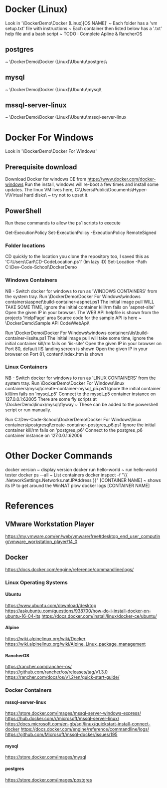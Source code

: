 # Docker (Linux)
Look in '\DockerDemo\Docker (Linux)\[OS NAME]'
~ Each folder has a 'vm setup.txt' file with instructions
~ Each container then listed below has a '.txt' help file and a bash script
~ TODO : Complete Apline & RancherOS

## postgres
~ \DockerDemo\Docker (Linux)\Ubuntu\postgres\

## mysql
~ \DockerDemo\Docker (Linux)\Ubuntu\mysql\

## mssql-server-linux
~ \DockerDemo\Docker (Linux)\Ubuntu\mssql-server-linux

# Docker For Windows
Look in '\DockerDemo\Docker For Windows'

## Prerequisite download
Download Docker for windows CE from https://www.docker.com/docker-windows
Run the install, windows will re-boot a few times and install some updates.
The linux VM lives here, C:\Users\Public\Documents\Hyper-V\Virtual hard disks\  ~ try not to upset it.

## PowerShell
Run these commands to allow the ps1 scripts to execute

Get-ExecutionPolicy
Set-ExecutionPolicy -ExecutionPolicy RemoteSigned

### Folder locations
CD quickly to the location you clone the repository too, I saved this as 'C:\Users\Carl\CD-CodeLocation.ps1' (Im lazy :D)
Set-Location -Path C:\Dev-Code-School\DockerDemo

### Windows Containers
NB - Switch docker for windows to run as 'WINDOWS CONTAINERS' from the system tray.
Run \DockerDemo\Docker For Windows\windows containers\aspnet\build-container-aspnet.ps1
The initial image pull WILL TAKE SOME TIME, ignore the initial container kill/rm fails on 'aspnet-site'
Open the given IP in your browser. The WEB API helpfile is shown from the projects 'HelpPage' area
Source code for the sample API is here ~ \DockerDemo\Sample API Code\WebApi\

Run \DockerDemo\Docker For Windows\windows containers\iis\build-container-iissite.ps1
The initial image pull will take some time, ignore the initial container kill/rm fails on 'iis-site'
Open the given IP in your browser on Port 80, default IIS landing screen is shown
Open the given IP in your browser on Port 81, content\index.htm is shown

### Linux Containers
NB - Switch docker for windows to run as 'LINUX CONTAINERS' from the system tray.
Run \DockerDemo\Docker For Windows\linux containers\mysql\create-container-mysql_p5.ps1
Ignore the initial container kill/rm fails on 'mysql_p5'
Connect to the mysql_p5 container instance on 127.0.0.1:62005
There are some fly scripts at \DockerDemo\linux\mysql\flyway ~ These can be added to the powershell script or run manually.

Run C:\Dev-Code-School\DockerDemo\Docker For Windows\linux containers\postgresql\create-container-postgres_p6.ps1
Ignore the initial container kill/rm fails on 'postgres_p6'
Connect to the postgres_p6 container instance on 127.0.0.1:62006

# Other Docker Commands
docker version                 ~ display version
docker run hello-world         ~ run hello-world tester
docker ps --all                ~ List containers
docker inspect -f "{{ .NetworkSettings.Networks.nat.IPAddress }}" [CONTAINER NAME] ~ shows its IP to get around the WinNAT plow
docker logs [CONTAINER NAME]

# References

## VMware Workstation Player 
https://my.vmware.com/en/web/vmware/free#desktop_end_user_computing/vmware_workstation_player/14_0

## Docker
https://docs.docker.com/engine/reference/commandline/logs/

### Linux Operating Systems

#### Ubuntu
https://www.ubuntu.com/download/desktop
https://askubuntu.com/questions/938700/how-do-i-install-docker-on-ubuntu-16-04-lts
https://docs.docker.com/install/linux/docker-ce/ubuntu/

#### Alpine
https://wiki.alpinelinux.org/wiki/Docker
https://wiki.alpinelinux.org/wiki/Alpine_Linux_package_management

#### RancherOS
https://rancher.com/rancher-os/
https://github.com/rancher/os/releases/tag/v1.3.0
https://rancher.com/docs/os/v1.2/en/quick-start-guide/

### Docker Containers

#### mssql-server-linux
https://store.docker.com/images/mssql-server-windows-express/
https://hub.docker.com/r/microsoft/mssql-server-linux/
https://docs.microsoft.com/en-gb/sql/linux/quickstart-install-connect-docker
https://docs.docker.com/engine/reference/commandline/logs/
https://github.com/Microsoft/mssql-docker/issues/195

#### mysql
https://store.docker.com/images/mysql

#### postgres
https://store.docker.com/images/postgres
